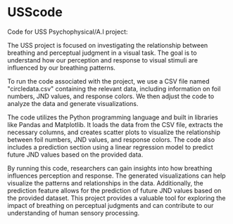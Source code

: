 # USScode
Code for USS Psychophysical/A.I project:

The USS project is focused on investigating the relationship between breathing and perceptual judgment in a visual task. The goal is to understand how our perception and response to visual stimuli are influenced by our breathing patterns.

To run the code associated with the project, we use a CSV file named "circledata.csv" containing the relevant data, including information on foil numbers, JND values, and response colors. We then adjust the code to analyze the data and generate visualizations.

The code utilizes the Python programming language and built in libraries like Pandas and Matplotlib. It loads the data from the CSV file, extracts the necessary columns, and creates scatter plots to visualize the relationship between foil numbers, JND values, and response colors. The code also includes a prediction section using a linear regression model to predict future JND values based on the provided data.

By running this code, researchers can gain insights into how breathing influences perception and response. The generated visualizations can help visualize the patterns and relationships in the data. Additionally, the prediction feature allows for the prediction of future JND values based on the provided dataset. This project provides a valuable tool for exploring the impact of breathing on perceptual judgments and can contribute to our understanding of human sensory processing.
